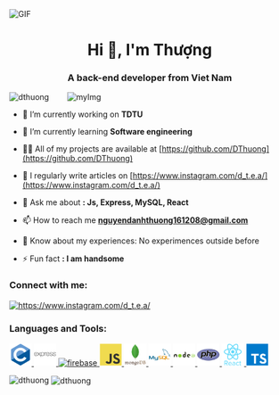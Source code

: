 <img src="https://media.giphy.com/media/xUPGGDNsLvqsBOhuU0/giphy.gif" width="100%" height="360" alt="GIF" />

<h1 align="center">Hi 👋, I'm Thượng</h1>
<h3 align="center">A back-end developer from Viet Nam</h3>

<img align="right" alt="myImg" width="400" src="https://media.giphy.com/media/kudIERso2pFiE/giphy.gif"/>

<img src="https://komarev.com/ghpvc/?username=dthuong&label=Profile%20views&color=0e75b6&style=flat" alt="dthuong" /> 

- 🔭 I’m currently working on **TDTU**

- 🌱 I’m currently learning **Software engineering**

- 👨‍💻 All of my projects are available at [https://github.com/DThuong](https://github.com/DThuong)

- 📝 I regularly write articles on [https://www.instagram.com/d_t.e.a/](https://www.instagram.com/d_t.e.a/)

- 💬 Ask me about **: Js, Express, MySQL, React**

- 📫 How to reach me **nguyendanhthuong161208@gmail.com**

- 📄 Know about my experiences: No experimences outside before

- ⚡ Fun fact **: I am handsome**

<h3 align="left">Connect with me:</h3>
<p align="left">
<a href="https://instagram.com/https://www.instagram.com/d_t.e.a/" target="blank"><img align="center" src="https://raw.githubusercontent.com/rahuldkjain/github-profile-readme-generator/master/src/images/icons/Social/instagram.svg" alt="https://www.instagram.com/d_t.e.a/" height="30" width="40" /></a>
</p>

<h3 align="left">Languages and Tools:</h3>
<p align="left"> <a href="https://www.cprogramming.com/" target="_blank" rel="noreferrer"> <img src="https://raw.githubusercontent.com/devicons/devicon/master/icons/c/c-original.svg" alt="c" width="40" height="40"/> </a> <a href="https://expressjs.com" target="_blank" rel="noreferrer"> <img src="https://raw.githubusercontent.com/devicons/devicon/master/icons/express/express-original-wordmark.svg" alt="express" width="40" height="40"/> </a> <a href="https://firebase.google.com/" target="_blank" rel="noreferrer"> <img src="https://www.vectorlogo.zone/logos/firebase/firebase-icon.svg" alt="firebase" width="40" height="40"/> </a> <a href="https://developer.mozilla.org/en-US/docs/Web/JavaScript" target="_blank" rel="noreferrer"> <img src="https://raw.githubusercontent.com/devicons/devicon/master/icons/javascript/javascript-original.svg" alt="javascript" width="40" height="40"/> </a> <a href="https://www.mongodb.com/" target="_blank" rel="noreferrer"> <img src="https://raw.githubusercontent.com/devicons/devicon/master/icons/mongodb/mongodb-original-wordmark.svg" alt="mongodb" width="40" height="40"/> </a> <a href="https://www.mysql.com/" target="_blank" rel="noreferrer"> <img src="https://raw.githubusercontent.com/devicons/devicon/master/icons/mysql/mysql-original-wordmark.svg" alt="mysql" width="40" height="40"/> </a> <a href="https://nodejs.org" target="_blank" rel="noreferrer"> <img src="https://raw.githubusercontent.com/devicons/devicon/master/icons/nodejs/nodejs-original-wordmark.svg" alt="nodejs" width="40" height="40"/> </a> <a href="https://www.php.net" target="_blank" rel="noreferrer"> <img src="https://raw.githubusercontent.com/devicons/devicon/master/icons/php/php-original.svg" alt="php" width="40" height="40"/> </a> <a href="https://reactjs.org/" target="_blank" rel="noreferrer"> <img src="https://raw.githubusercontent.com/devicons/devicon/master/icons/react/react-original-wordmark.svg" alt="react" width="40" height="40"/> </a> <a href="https://www.typescriptlang.org/" target="_blank" rel="noreferrer"> <img src="https://raw.githubusercontent.com/devicons/devicon/master/icons/typescript/typescript-original.svg" alt="typescript" width="40" height="40"/> </a> </p>

<p><img align="left" src="https://github-readme-stats.vercel.app/api/top-langs?username=dthuong&show_icons=true&locale=en&layout=compact" alt="dthuong" /></p>

<p>&nbsp;<img align="center" src="https://github-readme-stats.vercel.app/api?username=dthuong&show_icons=true&locale=en" alt="dthuong" /></p>
